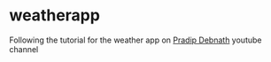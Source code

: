 # weatherapp

Following the tutorial for the weather app on [Pradip Debnath](https://www.youtube.com/watch?v=A9EWCl67hKw) youtube channel

